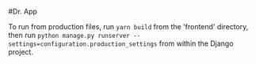 #Dr. App 

To run from production files, run `yarn build` from the 'frontend' directory, then run `python manage.py runserver --settings=configuration.production_settings` from within the Django project.
